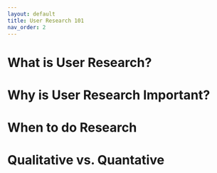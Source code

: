 ```yaml
---
layout: default
title: User Research 101
nav_order: 2
---
```


# What is User Research?

# Why is User Research Important?

# When to do Research

# Qualitative vs. Quantative 
